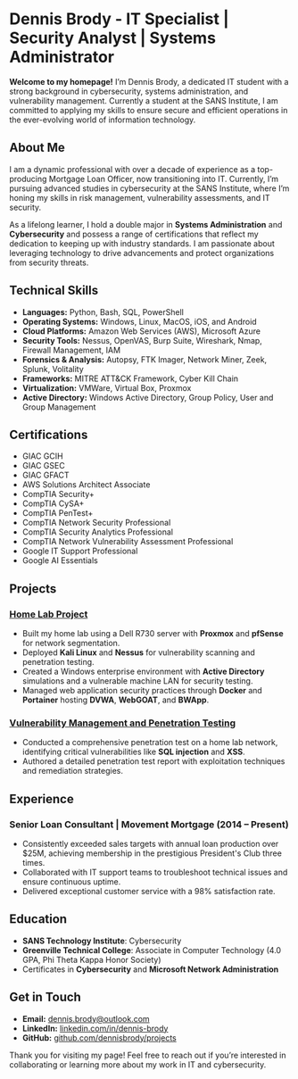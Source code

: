 # Dennis Brody - IT Specialist | Security Analyst | Systems Administrator

**Welcome to my homepage!** I’m Dennis Brody, a dedicated IT student with a strong background in cybersecurity, systems administration, and vulnerability management. Currently a student at the SANS Institute, I am committed to applying my skills to ensure secure and efficient operations in the ever-evolving world of information technology.

## About Me
I am a dynamic professional with over a decade of experience as a top-producing Mortgage Loan Officer, now transitioning into IT. Currently, I’m pursuing advanced studies in cybersecurity at the SANS Institute, where I’m honing my skills in risk management, vulnerability assessments, and IT security. 

As a lifelong learner, I hold a double major in **Systems Administration** and **Cybersecurity** and possess a range of certifications that reflect my dedication to keeping up with industry standards. I am passionate about leveraging technology to drive advancements and protect organizations from security threats.

## Technical Skills
- **Languages:** Python, Bash, SQL, PowerShell
- **Operating Systems:** Windows, Linux, MacOS, iOS, and Android
- **Cloud Platforms:** Amazon Web Services (AWS), Microsoft Azure
- **Security Tools:** Nessus, OpenVAS, Burp Suite, Wireshark, Nmap, Firewall Management, IAM
- **Forensics & Analysis:** Autopsy, FTK Imager, Network Miner, Zeek, Splunk, Volitality
- **Frameworks:** MITRE ATT&CK Framework, Cyber Kill Chain
- **Virtualization:** VMWare, Virtual Box, Proxmox
- **Active Directory:** Windows Active Directory, Group Policy, User and Group Management

## Certifications
- GIAC GCIH
- GIAC GSEC
- GIAC GFACT
- AWS Solutions Architect Associate
- CompTIA Security+
- CompTIA CySA+
- CompTIA PenTest+
- CompTIA Network Security Professional
- CompTIA Security Analytics Professional
- CompTIA Network Vulnerability Assessment Professional
- Google IT Support Professional
- Google AI Essentials

## Projects
### [Home Lab Project](https://github.com/debrody80/projects/blob/main/homelab/ReadMe.md)
- Built my home lab using a Dell R730 server with **Proxmox** and **pfSense** for network segmentation.
- Deployed **Kali Linux** and **Nessus** for vulnerability scanning and penetration testing.
- Created a Windows enterprise environment with **Active Directory** simulations and a vulnerable machine LAN for security testing.
- Managed web application security practices through **Docker** and **Portainer** hosting **DVWA**, **WebGOAT**, and **BWApp**.

### [Vulnerability Management and Penetration Testing](https://github.com/debrody80/projects/blob/main/Cybersecurity/Mock_PenTest_Report.pdf)
- Conducted a comprehensive penetration test on a home lab network, identifying critical vulnerabilities like **SQL injection** and **XSS**.
- Authored a detailed penetration test report with exploitation techniques and remediation strategies.

## Experience
### Senior Loan Consultant | Movement Mortgage (2014 – Present)
- Consistently exceeded sales targets with annual loan production over $25M, achieving membership in the prestigious President's Club three times.
- Collaborated with IT support teams to troubleshoot technical issues and ensure continuous uptime.
- Delivered exceptional customer service with a 98% satisfaction rate.

## Education
- **SANS Technology Institute**: Cybersecurity
- **Greenville Technical College**: Associate in Computer Technology (4.0 GPA, Phi Theta Kappa Honor Society)
- Certificates in **Cybersecurity** and **Microsoft Network Administration**

## Get in Touch
- **Email:** dennis.brody@outlook.com
- **LinkedIn:** [linkedin.com/in/dennis-brody](https://www.linkedin.com/in/dennis-brody/)
- **GitHub:** [github.com/dennisbrody/projects](https://github.com/dennisbrody)

Thank you for visiting my page! Feel free to reach out if you’re interested in collaborating or learning more about my work in IT and cybersecurity.
